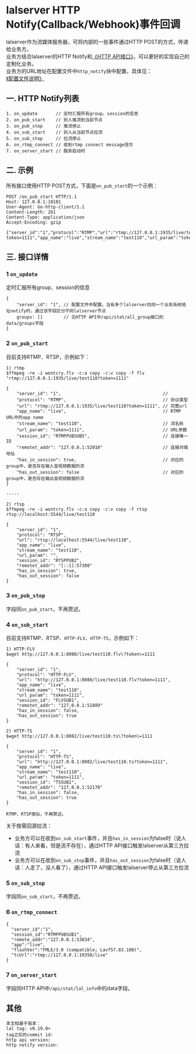 # lalserver HTTP Notify(Callback/Webhook)事件回调

lalserver作为流媒体服务器，可将内部的一些事件通过HTTP POST的方式，传递给业务方。  
业务方结合lalserver的HTTP Notify和[《HTTP API接口》](HTTPAPI.md)，可以更好的实现自己的定制化业务。  
业务方的URL地址在配置文件中`http_notify`块中配置，具体见：[《配置文件说明》](CommonBrief.md)

## 一. HTTP Notify列表

<!-- more -->

```
1. on_update       // 定时汇报所有group、session的信息
2. on_pub_start    // 别人推流到当前节点
3. on_pub_stop     // 推流停止
4. on_sub_start    // 别人从当前节点拉流
5. on_sub_stop     // 拉流停止
6. on_rtmp_connect // 收到rtmp connect message信令
7. on_server_start // 服务启动时
```

## 二. 示例

所有接口使用HTTP POST方式，下面是`on_pub_start`的一个示例：

```
POST /on_pub_start HTTP/1.1
Host: 127.0.0.1:10101
User-Agent: Go-http-client/1.1
Content-Length: 261
Content-Type: application/json
Accept-Encoding: gzip

{"server_id":"1","protocol":"RTMP","url":"rtmp://127.0.0.1:1935/live/test110?token=1111","app_name":"live","stream_name":"test110","url_param":"token=1111","session_id":"RTMPPUBSUB1","remote_addr":"127.0.0.1:52576","has_in_session":true,"has_out_session":false}
```

## 三. 接口详情

### 1 `on_update`

定时汇报所有group、session的信息

```
{
    "server_id": "1", // 配置文件中配置。当有多个lalserver向同一个业务系统地址notify时，通过该字段区分不同lalserver节点
    groups: []        // 见HTTP API中/api/stat/all_group接口的data/groups字段
}
```

### 2 `on_pub_start`

目前支持RTMP、RTSP，示例如下：

```
1) rtmp
$ffmpeg -re -i wontcry.flv -c:a copy -c:v copy -f flv "rtmp://127.0.0.1:1935/live/test110?token=1111"

{
    "server_id": "1",                                       //
    "protocol": "RTMP",                                     // 协议类型
    "url": "rtmp://127.0.0.1:1935/live/test110?token=1111", // 完整url
    "app_name": "live",                                     // RTMP URL中的app name
    "stream_name": "test110",                               // 流名称
    "url_param": "token=1111",                              // URL参数
    "session_id": "RTMPPUBSUB5",                            // 连接唯一ID
    "remotet_addr": "127.0.0.1:52010"                       // 连接对端地址
    "has_in_session": true,                                 // 对应的group中，是否存在输入音视频数据的流
    "has_out_session": false                                // 对应的group中，是否存在输出音视频数据的流
}

-----

2) rtsp
$ffmpeg -re -i wontcry.flv -c:a copy -c:v copy -f rtsp rtsp://localhost:5544/live/test110

{
    "server_id": "1",
    "protocol": "RTSP",
    "url": "rtsp://localhost:5544/live/test110",
    "app_name": "live",
    "stream_name": "test110",
    "url_param": "",
    "session_id": "RTSPPUB2",
    "remotet_addr": "[::1]:57308"
    "has_in_session": true,
    "has_out_session": false
}
```

### 3 `on_pub_stop`

字段同`on_pub_start`，不再赘述。

### 4 `on_sub_start`

目前支持RTMP、RTSP、`HTTP-FLV`、`HTTP-TS`，示例如下：

```
1) HTTP-FLV
$wget http://127.0.0.1:8080/live/test110.flv\?token\=1111

{
    "server_id": "1",
    "protocol": "HTTP-FLV",
    "url": "http://127.0.0.1:8080/live/test110.flv?token=1111",
    "app_name": "live",
    "stream_name": "test110",
    "url_param": "token=1111",
    "session_id": "FLVSUB1",
    "remotet_addr": "127.0.0.1:51889"
    "has_in_session": false,
    "has_out_session": true
}

2) HTTP-TS
$wget http://127.0.0.1:8082/live/test110.ts\?token\=1111

{
    "server_id": "1",
    "protocol": "HTTP-TS",
    "url": "http://127.0.0.1:8082/live/test110.ts?token=1111",
    "app_name": "live",
    "stream_name": "test110",
    "url_param": "token=1111",
    "session_id": "TSSUB1",
    "remotet_addr": "127.0.0.1:52170"
    "has_in_session": false,
    "has_out_session": true
}

RTMP、RTSP类似，不再赘述。
```

关于按需回源拉流：

- 业务方可以在收到`on_sub_start`事件，并且`has_in_session`为false时（说人话：有人来看，但是流不存在），通过HTTP API接口触发lalserver从第三方拉流
- 业务方可以在收到`on_sub_stop`事件，并且`has_out_session`为false时（说人话：人走了，没人看了），通过HTTP API接口触发lalserver停止从第三方拉流

### 5 `on_sub_stop`

字段同`on_sub_start`，不再赘述。

### 6 `on_rtmp_connect`

```
{
  "server_id":"1",
  "session_id":"RTMPPUBSUB1",
  "remote_addr":"127.0.0.1:53834",
  "app":"live",
  "flashVer":"FMLE/3.0 (compatible; Lavf57.83.100)",
  "tcUrl":"rtmp://127.0.0.1:19350/live"
}
```

### 7 `on_server_start`

字段同HTTP API中`/api/stat/lal_info`中的data字段。

## 其他

```
本文档基于版本：
lal tag: v0.19.0+
tag之后的commit id:
http api version:
http notify version:
```
